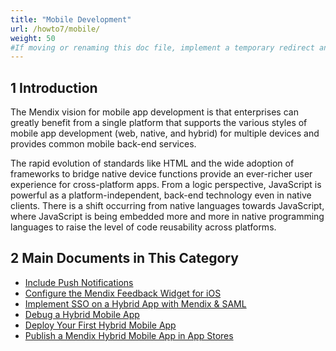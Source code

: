 ```yaml
---
title: "Mobile Development"
url: /howto7/mobile/
weight: 50
#If moving or renaming this doc file, implement a temporary redirect and let the respective team know they should update the URL in the product. See Mapping to Products for more details.
---
```


## 1 Introduction

The Mendix vision for mobile app development is that enterprises can greatly benefit from a single platform that supports the various styles of mobile app development (web, native, and hybrid) for multiple devices and provides common mobile back-end services.

The rapid evolution of standards like HTML and the wide adoption of frameworks to bridge native device functions provide an ever-richer user experience for cross-platform apps. From a logic perspective, JavaScript is powerful as a platform-independent, back-end technology even in native clients. There is a shift occurring from native languages towards JavaScript, where JavaScript is being embedded more and more in native programming languages to raise the level of code reusability across platforms.

## 2 Main Documents in This Category

* [Include Push Notifications](/howto7/mobile/push-notifications/)
* [Configure the Mendix Feedback Widget for iOS](/howto7/mobile/feedback-widget-ios/)
* [Implement SSO on a Hybrid App with Mendix & SAML](/howto7/mobile/implement-sso-on-a-hybrid-app-with-mendix-and-saml/)
* [Debug a Hybrid Mobile App](/howto7/mobile/debug-a-mobile-app/)
* [Deploy Your First Hybrid Mobile App](/howto7/mobile/deploy-your-first-hybrid-mobile-app/)
* [Publish a Mendix Hybrid Mobile App in App Stores](/howto7/mobile/publishing-a-mendix-hybrid-mobile-app-in-mobile-app-stores/)
